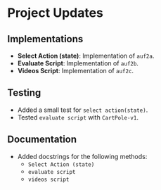 # Project Updates

## Implementations
- **Select Action (state)**: Implementation of  `auf2a`.
- **Evaluate Script**: Implementation of  `auf2b`.
- **Videos Script**: Implementation of  `auf2c`.

## Testing
- Added a small test for `select action(state)`.
- Tested `evaluate script` with `CartPole-v1`.

## Documentation
- Added docstrings for the following methods:
  - `Select Action (state)`
  - `evaluate script`
  - `videos script`
